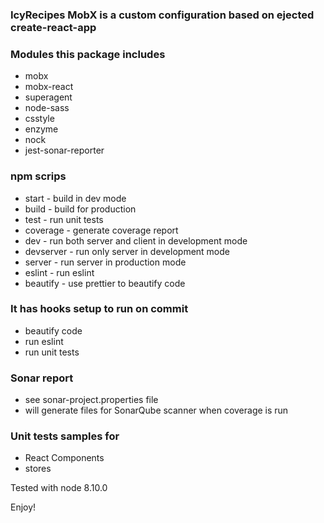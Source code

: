 
### IcyRecipes MobX is a custom configuration based on ejected create-react-app 

### Modules this package includes

* mobx
* mobx-react
* superagent
* node-sass
* csstyle
* enzyme
* nock
* jest-sonar-reporter

### npm scrips

* start - build in dev mode
* build - build for production
* test - run unit tests
* coverage - generate coverage report
* dev - run both server and client in development mode
* devserver - run only server in development mode
* server - run server in production mode
* eslint - run eslint
* beautify - use prettier to beautify code

### It has hooks setup to run on commit

* beautify code
* run eslint
* run unit tests

### Sonar report

* see sonar-project.properties file
* will generate files for SonarQube scanner when coverage is run

### Unit tests samples for

* React Components
* stores

Tested with node 8.10.0

Enjoy!
